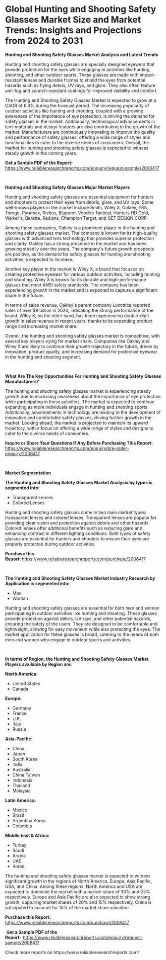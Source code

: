 <p><h1>Global Hunting and Shooting Safety Glasses Market Size and Market Trends: Insights and Projections from 2024 to 2031</h1></p><p><strong>Hunting and Shooting Safety Glasses Market Analysis and Latest Trends</strong></p>
<p><p>Hunting and shooting safety glasses are specially designed eyewear that provide protection for the eyes while engaging in activities like hunting, shooting, and other outdoor sports. These glasses are made with impact-resistant lenses and durable frames to shield the eyes from potential hazards such as flying debris, UV rays, and glare. They also often feature anti-fog and scratch-resistant coatings for improved visibility and comfort.</p><p>The Hunting and Shooting Safety Glasses Market is expected to grow at a CAGR of 6.6% during the forecast period. The increasing popularity of outdoor activities like hunting and shooting, coupled with a growing awareness of the importance of eye protection, is driving the demand for safety glasses in the market. Additionally, technological advancements in lens materials and design features are also contributing to the growth of the market. Manufacturers are continuously innovating to improve the quality and performance of safety glasses, offering a wide range of styles and functionalities to cater to the diverse needs of consumers. Overall, the market for hunting and shooting safety glasses is expected to witness steady growth in the coming years.</p></p>
<p><strong>Get a Sample PDF of the Report:&nbsp;</strong> <a href="https://www.reliableresearchreports.com/enquiry/request-sample/2006417">https://www.reliableresearchreports.com/enquiry/request-sample/2006417</a></p>
<p>&nbsp;</p>
<p><strong>Hunting and Shooting Safety Glasses Major Market Players</strong></p>
<p><p>Hunting and shooting safety glasses are essential equipment for hunters and shooters to protect their eyes from debris, glare, and UV rays. Some well-known players in the market include Smith, Wiley X, Oakley, ESS, Torege, Pyramex, Rivbos, Blupond, Voodoo Tactical, Hunters HD Gold, Walker's, Beretta, Radians, Champion Target, and QEF DESIGN CORP.</p><p>Among these companies, Oakley is a prominent player in the hunting and shooting safety glasses market. The company is known for its high-quality glasses with advanced lens technology that provides superior protection and clarity. Oakley has a strong presence in the market and has been growing steadily over the years. The company's future growth prospects are positive, as the demand for safety glasses for hunting and shooting activities is expected to increase.</p><p>Another key player in the market is Wiley X, a brand that focuses on creating protective eyewear for various outdoor activities, including hunting and shooting. Wiley X is known for its durable and high-performance glasses that meet ANSI safety standards. The company has been experiencing growth in the market and is expected to capture a significant share in the future.</p><p>In terms of sales revenue, Oakley's parent company Luxottica reported sales of over $9 billion in 2020, indicating the strong performance of the brand. Wiley X, on the other hand, has been experiencing double-digit growth in sales revenue in recent years, thanks to its expanding product range and increasing market share.</p><p>Overall, the hunting and shooting safety glasses market is competitive, with several key players vying for market share. Companies like Oakley and Wiley X are likely to continue their growth trajectory in the future, driven by innovation, product quality, and increasing demand for protective eyewear in the hunting and shooting segment.</p></p>
<p>&nbsp;</p>
<p><strong>What Are The Key Opportunities For Hunting and Shooting Safety Glasses Manufacturers?</strong></p>
<p><p>The hunting and shooting safety glasses market is experiencing steady growth due to increasing awareness about the importance of eye protection while participating in these activities. The market is expected to continue expanding as more individuals engage in hunting and shooting sports. Additionally, advancements in technology are leading to the development of innovative and comfortable safety glasses, driving further growth in the market. Looking ahead, the market is projected to maintain its upward trajectory, with a focus on offering a wide range of styles and designs to cater to the diverse needs of consumers.</p></p>
<p><strong>Inquire or Share Your Questions If Any Before Purchasing This Report:</strong> <a href="https://www.reliableresearchreports.com/enquiry/pre-order-enquiry/2006417">https://www.reliableresearchreports.com/enquiry/pre-order-enquiry/2006417</a></p>
<p>&nbsp;</p>
<p><strong>Market Segmentation</strong></p>
<p><strong>The Hunting and Shooting Safety Glasses Market Analysis by types is segmented into:</strong></p>
<p><ul><li>Transparent Lenses</li><li>Colored Lenses</li></ul></p>
<p><p>Hunting and shooting safety glasses come in two main market types: transparent lenses and colored lenses. Transparent lenses are popular for providing clear vision and protection against debris and other hazards. Colored lenses offer additional benefits such as reducing glare and enhancing contrast in different lighting conditions. Both types of safety glasses are essential for hunters and shooters to ensure their eyes are properly protected during outdoor activities.</p></p>
<p><strong>Purchase this Report:&nbsp;</strong><a href="https://www.reliableresearchreports.com/purchase/2006417">https://www.reliableresearchreports.com/purchase/2006417</a></p>
<p>&nbsp;</p>
<p><strong>The Hunting and Shooting Safety Glasses Market Industry Research by Application is segmented into:</strong></p>
<p><ul><li>Man</li><li>Woman</li></ul></p>
<p><p>Hunting and shooting safety glasses are essential for both men and women participating in outdoor activities like hunting and shooting. These glasses provide protection against debris, UV rays, and other potential hazards, ensuring the safety of the users. They are designed to be comfortable and lightweight, allowing for easy movement while also protecting the eyes. The market application for these glasses is broad, catering to the needs of both men and women who engage in outdoor sports and activities.</p></p>
<p>&nbsp;</p>
<p><strong>In terms of Region, the Hunting and Shooting Safety Glasses Market Players available by Region are:</strong></p>
<p>
    <p> <strong> North America: </strong>
        <ul>
            <li>United States</li>
            <li>Canada</li>
        </ul>
        </p> 
    <p> <strong> Europe: </strong>
        <ul>
            <li>Germany</li>
            <li>France</li>
            <li>U.K.</li>
            <li>Italy</li>
            <li>Russia</li>
        </ul>
        </p> 
    <p> <strong> Asia-Pacific: </strong>
        <ul>
            <li>China</li>
            <li>Japan</li>
            <li>South Korea</li>
            <li>India</li>
            <li>Australia</li>
            <li>China Taiwan</li>
            <li>Indonesia</li>
            <li>Thailand</li>
            <li>Malaysia</li>
        </ul>
        </p> 
    <p> <strong> Latin America: </strong>
        <ul>
            <li>Mexico</li>
            <li>Brazil</li>
            <li>Argentina Korea</li>
            <li>Colombia</li>
        </ul>
        </p> 
    <p> <strong> Middle East & Africa: </strong>
        <ul>
            <li>Turkey</li>
            <li>Saudi</li>
            <li>Arabia</li>
            <li>UAE</li>
            <li>Korea</li>
        </ul>
    </p>
    </p>
<p><p>The hunting and shooting safety glasses market is expected to witness significant growth in the regions of North America, Europe, Asia Pacific, USA, and China. Among these regions, North America and USA are expected to dominate the market with a market share of 30% and 25% respectively. Europe and Asia Pacific are also expected to show strong growth, capturing market shares of 20% and 15% respectively. China is anticipated to account for 10% of the market share valuation.</p></p>
<p><strong>Purchase this Report: </strong><a href="https://www.reliableresearchreports.com/purchase/2006417">https://www.reliableresearchreports.com/purchase/2006417</a></p>
<p>&nbsp;<strong>Get a Sample PDF of the Report:&nbsp;&nbsp;</strong><a href="https://www.reliableresearchreports.com/enquiry/request-sample/2006417">https://www.reliableresearchreports.com/enquiry/request-sample/2006417</a></p>
<p><strong></strong></p>
<p>Check more reports on https://www.reliableresearchreports.com/</p>
